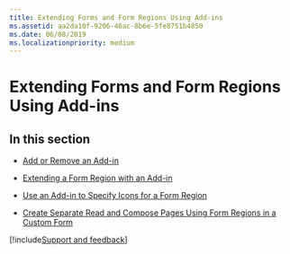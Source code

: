 ```yaml
---
title: Extending Forms and Form Regions Using Add-ins
ms.assetid: aa2da10f-9206-46ac-8b6e-5fe8751b4850
ms.date: 06/08/2019
ms.localizationpriority: medium
---
```



# Extending Forms and Form Regions Using Add-ins

## In this section


- [Add or Remove an Add-in](../../How-to/Extending-Forms-and-Form-Regions-Using-Add-ins/add-or-remove-an-add-in.md)

- [Extending a Form Region with an Add-in](../Specifying-Form-Behavior/extending-a-form-region-with-an-add-in.md)

- [Use an Add-in to Specify Icons for a Form Region](../Specifying-Form-Behavior/use-an-add-in-to-specify-icons-for-a-form-region.md)

- [Create Separate Read and Compose Pages Using Form Regions in a Custom Form](../../How-to/Extending-Forms-and-Form-Regions-Using-Add-ins/create-separate-read-and-compose-pages-using-form-regions-in-a-custom-form.md)

[!include[Support and feedback](~/includes/feedback-boilerplate.md)]